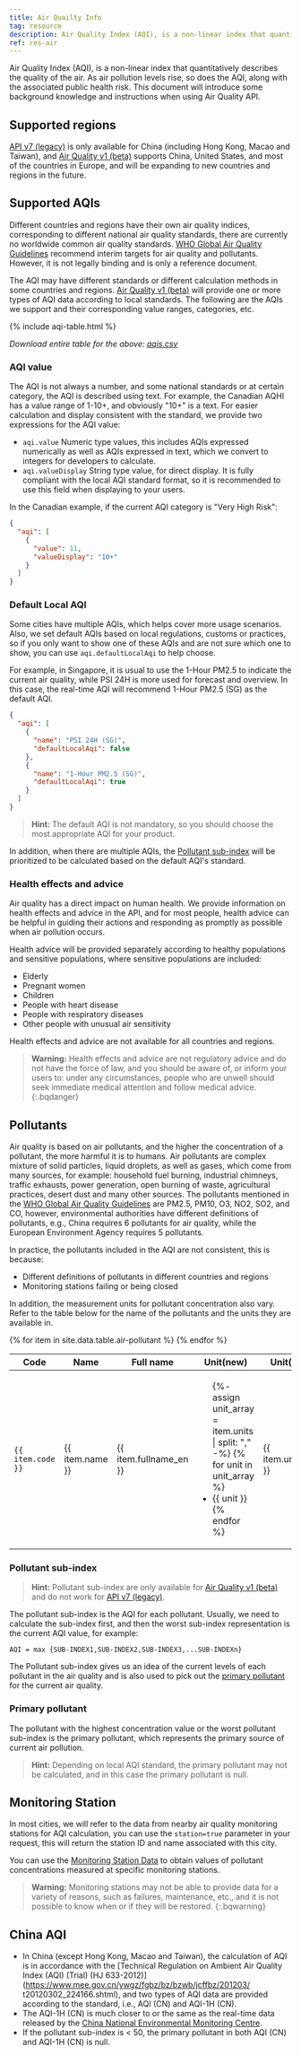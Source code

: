 ```yaml
---
title: Air Quailty Info
tag: resource
description: Air Quality Index (AQI), is a non-linear index that quantitatively describes the quality of the air. As air pollution levels rise, so does the AQI, along with the associated public health risk. This document will introduce some background knowledge and instructions when using Air Quality API.
ref: res-air
---
```


Air Quality Index (AQI), is a non-linear index that quantitatively describes the quality of the air. As air pollution levels rise, so does the AQI, along with the associated public health risk. This document will introduce some background knowledge and instructions when using Air Quality API.

## Supported regions

[API v7 (legacy)](/en/docs/api/air/) is only available for China (including Hong Kong, Macao and Taiwan), and [Air Quality v1 (beta)](/en/docs/api/air-quality/) supports China, United States, and most of the countries in Europe, and will be expanding to new countries and regions in the future.

## Supported AQIs

Different countries and regions have their own air quality indices, corresponding to different national air quality standards, there are currently no worldwide common air quality standards. [WHO Global Air Quality Guidelines](https://www.who.int/news-room/feature-stories/detail/what-are-the-who-air-quality-guidelines) recommend interim targets for air quality and pollutants. However, it is not legally binding and is only a reference document.

The AQI may have different standards or different calculation methods in some countries and regions. [Air Quality v1 (beta)](/en/docs/api/air-quality/) will provide one or more types of AQI data according to local standards. The following are the AQIs we support and their corresponding value ranges, categories, etc.

{% include aqi-table.html %}

*Download entire table for the above: [aqis.csv](https://raw.githubusercontent.com/qwd/dev-site/master/_data/table/aqis.csv)*

### AQI value

The AQI is not always a number, and some national standards or at certain category, the AQI is described using text. For example, the Canadian AQHI has a value range of 1-10+, and obviously "10+" is a text. For easier calculation and display consistent with the standard, we provide two expressions for the AQI value:

* `aqi.value` Numeric type values, this includes AQIs expressed numerically as well as AQIs expressed in text, which we convert to integers for developers to calculate.
* `aqi.valueDisplay` String type value, for direct display. It is fully compliant with the local AQI standard format, so it is recommended to use this field when displaying to your users.

In the Canadian example, if the current AQI category is "Very High Risk":

```json
{
  "aqi": [
    {
      "value": 11,
      "valueDisplay": "10+"
    }
  ]
}
```

### Default Local AQI

Some cities have multiple AQIs, which helps cover more usage scenarios. Also, we set default AQIs based on local regulations, customs or practices, so if you only want to show one of these AQIs and are not sure which one to show, you can use `aqi.defaultLocalAqi` to help choose.

For example, in Singapore, it is usual to use the 1-Hour PM2.5 to indicate the current air quality, while PSI 24H is more used for forecast and overview. In this case, the real-time AQI will recommend 1-Hour PM2.5 (SG) as the default AQI.

```json
{
  "aqi": [
    {
      "name": "PSI 24H (SG)",
      "defaultLocalAqi": false
    },
    {
      "name": "1-Hour PM2.5 (SG)",
      "defaultLocalAqi": true
    }
  ]
}
```

> **Hint:** The default AQI is not mandatory, so you should choose the most appropriate AQI for your product.

In addition, when there are multiple AQIs, the [Pollutant sub-index](#pollutant-sub-index) will be prioritized to be calculated based on the default AQI's standard.

### Health effects and advice

Air quality has a direct impact on human health. We provide information on health effects and advice in the API, and for most people, health advice can be helpful in guiding their actions and responding as promptly as possible when air pollution occurs. 

Health advice will be provided separately according to healthy populations and sensitive populations, where sensitive populations are included:

* Elderly
* Pregnant women
* Children
* People with heart disease
* People with respiratory diseases
* Other people with unusual air sensitivity

Health effects and advice are not available for all countries and regions.

> **Warning:** Health effects and advice are not regulatory advice and do not have the force of law, and you should be aware of, or inform your users to: under any circumstances, people who are unwell should seek immediate medical attention and follow medical advice.
{:.bqdanger}

## Pollutants

Air quality is based on air pollutants, and the higher the concentration of a pollutant, the more harmful it is to humans. Air pollutants are complex mixture of solid particles, liquid droplets, as well as gases, which come from many sources, for example: household fuel burning, industrial chimneys, traffic exhausts, power generation, open burning of waste, agricultural practices, desert dust and many other sources. The pollutants mentioned in the [WHO Global Air Quality Guidelines](https://www.who.int/news-room/feature-stories/detail/what-are-the-who-air-quality-guidelines) are PM2.5, PM10, O3, NO2, SO2, and CO, however, environmental authorities have different definitions of pollutants, e.g., China requires 6 pollutants for air quality, while the European Environment Agency requires 5 pollutants.

In practice, the pollutants included in the AQI are not consistent, this is because:

- Different definitions of pollutants in different countries and regions
- Monitoring stations failing or being closed

In addition, the measurement units for pollutant concentration also vary. Refer to the table below for the name of the pollutants and the units they are available in.

<table>
  <thead>
    <tr>
      <th>Code</th>
      <th>Name</th>
      <th>Full name</th>
      <th>Unit(new)</th>
      <th>Unit(legacy)</th>
    </tr>
  </thead>
  <tbody>
  {% for item in site.data.table.air-pollutant %}
    <tr>
      <td><code>{{ item.code  }}</code></td>
      <td>{{ item.name  }}</td>
      <td>{{ item.fullname_en }}</td>
      <td>
        <ul class="clear-list">
        {%- assign unit_array = item.units | split: "," -%}
        {% for unit in unit_array %}
            <li>{{ unit }}</li>
        {% endfor %}
        </ul>
      </td>
      <td>{{ item.units_apiv7  }}</td>
    </tr>
  {% endfor %}  
  </tbody>
</table>

### Pollutant sub-index

> **Hint:** Pollutant sub-index are only available for [Air Quality v1 (beta)](/en/docs/api/air-quality/) and do not work for [API v7 (legacy)](/en/docs/api/air/).

The pollutant sub-index is the AQI for each pollutant. Usually, we need to calculate the sub-index first, and then the worst sub-index representation is the current AQI value, for example:

```
AQI = max {SUB-INDEX1,SUB-INDEX2,SUB-INDEX3,...SUB-INDEXn}
```

The Pollutant sub-index gives us an idea of the current levels of each pollutant in the air quality and is also used to pick out the [primary pollutant](#primary-pollutant) for the current air quality.

### Primary pollutant

The pollutant with the highest concentration value or the worst pollutant sub-index is the primary pollutant, which represents the primary source of current air pollution.

> **Hint:** Depending on local AQI standard, the primary pollutant may not be calculated, and in this case the primary pollutant is null.

## Monitoring Station

In most cities, we will refer to the data from nearby air quality monitoring stations for AQI calculation, you can use the `station=true` parameter in your request, this will return the station ID and name associated with this city.

You can use the [Monitoring Station Data](/en/docs/api/air-quality/air-station/) to obtain values of pollutant concentrations measured at specific monitoring stations.

> **Warning:** Monitoring stations may not be able to provide data for a variety of reasons, such as failures, maintenance, etc., and it is not possible to know when or if they will be restored.
{:.bqwarning}

## China AQI

- In China (except Hong Kong, Macao and Taiwan), the calculation of AQI is in accordance with the [Technical Regulation on Ambient Air Quality Index (AQI) (Trial) (HJ 633-2012)](https://www.mee.gov.cn/ywgz/fgbz/bz/bzwb/jcffbz/201203/ t20120302_224166.shtml), and two types of AQI data are provided according to the standard, i.e., AQI (CN) and AQI-1H (CN).
- The AQI-1H (CN) is much closer to or the same as the real-time data released by the [China National Environmental Monitoring Centre](http://www.cnemc.cn/).
- If the pollutant sub-index is < 50, the primary pollutant in both AQI (CN) and AQI-1H (CN) is null.